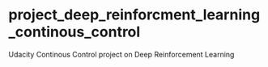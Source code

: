 # project_deep_reinforcment_learning_continous_control
Udacity Continous Control project on Deep Reinforcement Learning
